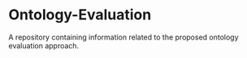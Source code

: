 # Ontology-Evaluation
A repository containing information related to the proposed ontology evaluation approach.
